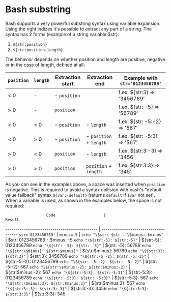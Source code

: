 # Bash substring

Bash supports a very powerful substring syntax using variable expansion. Using the right indizes it's possible to extract
any part of a string. The syntax has 2 forms (example of a string variable $str):
1. `${str:position}`
2. `${str:position:length}` 

The behavior depends on whether position and length are positive, negative or in the case of length, defined at all:

 `position` | `length`  | Extraction start             | Extraction end                          | Example with `str='0123456789'`
 ---------  | --------- | ---------------------------- | --------------------------------------- | -------------------------------
    < 0     |     -     | <string length> - `position` | <string end>                            | f.ex. ${str:3} => '3456789'     
    > 0     |     -     | `position`                   | <string end>                            | f.ex. ${str: -5} => '56789'     
    < 0     |    < 0    | <string length> - `position` | <string length> - `length`              | f.ex. ${str: -5:-2} => '567'    
    < 0     |    > 0    | <string length> - `position` | <string length> - `position` + `length` | f.ex. ${str: -5:3} => '567'     
    > 0     |    < 0    | `position`                   | <string length> - `length`              | f.ex. ${str:3:-3} => '3456'     
    > 0     |    > 0    | `position`                   | `position` + `length`                   | f.ex. ${str:3:3} => '345'       

As you can see in the examples above, a space was inserted when `position` is negative. This is required to avoid a syntax 
collision with bash's "default value fallback" syntax `${var:-default}` (returns `default` if `$var` not set). When a variable is
used, as shown in the examples below, the space is not required:

                      Code                     |                     Result
 --------------------------------------------- | -------------------------------------
 `str='0123456789'`                            |
 `minus=-5`                                    |
 `echo "\$str: $str - \$minus: $minus"`        | $str: 0123456789 - $minus: -5
 `echo "\${str:-5}: ${str:-5}"`                | ${str:-5}: 0123456789
 `echo "\${str: -5}: ${str: -5}"`              | ${str: -5}: 56789
 `echo "\${str:\$minus}: ${str:$minus}"`       | ${str:$minus}: 56789
 `echo "\${str:3}: ${str:3}"`                  | ${str:3}: 3456789
 `echo "\${str:-5:-2}: ${str:-5:-2}"`          | ${str:-5:-2}: 0123456789
 `echo "\${str: -5:-2}: ${str: -5:-2}"`        | ${str: -5:-2}: 567
 `echo "\${str:\$minus:-2}: ${str:$minus:-2}"` | ${str:$minus:-2}: 567
 `echo "\${str:-5:3}: ${str:-5:3}"`            | ${str:-5:3}: 0123456789
 `echo "\${str: -5:3}: ${str: -5:3}"`          | ${str: -5:3}: 567
 `echo "\${str:\$minus:3}: ${str:$minus:3}"`   | ${str:$minus:3}: 567
 `echo "\${str:3:-3}: ${str:3:-3}"`            | ${str:3:-3}: 3456
 `echo "\${str:3:3}: ${str:3:3}"`              | ${str:3:3}: 345
